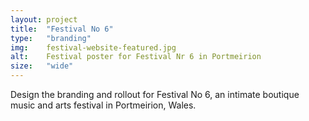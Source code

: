 ```yaml
---
layout: project
title:  "Festival No 6"
type:	"branding"
img:    festival-website-featured.jpg
alt:	Festival poster for Festival Nr 6 in Portmeirion
size:   "wide"
---
```

Design the branding and rollout for Festival No 6, an intimate boutique music and arts festival in Portmeirion, Wales.

<div class="gallery full">
	<img src="{{ site.baseurl }}/images/festival6/festival-poster.jpg" alt="">
</div>

<div class="gallery half left">
	<img src="{{ site.baseurl }}/images/festival6/festival-wayfinding-01.jpg" alt="">
</div>

<div class="gallery three">
	<img src="{{ site.baseurl }}/images/festival6/festival-badges.jpg" alt="">
	<img src="{{ site.baseurl }}/images/festival6/festival-tickets.jpg" alt="">
	<img src="{{ site.baseurl }}/images/festival6/festival-bag.jpg" alt="">
</div>

<div class="gallery half right">
	<img src="{{ site.baseurl }}/images/festival6/festival-wayfinding-02.jpg" alt="">
</div>

<div class="gallery five">
	<img src="{{ site.baseurl }}/images/festival6/festival-app-home.jpg" alt="">
	<img src="{{ site.baseurl }}/images/festival6/festival-app-schedule.jpg" alt="">
	<img src="{{ site.baseurl }}/images/festival6/festival-app-event.jpg" alt="">
	<img src="{{ site.baseurl }}/images/festival6/festival-app-saved.jpg" alt="">
	<img src="{{ site.baseurl }}/images/festival6/festival-app-venue.jpg" alt="">
</div>